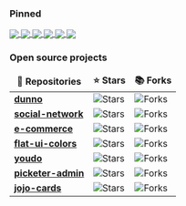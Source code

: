 ### Pinned
<a href="https://github.com/mvximenko/dunno">
  <img align="center" src="https://github-readme-stats.vercel.app/api/pin/?username=mvximenko&repo=dunno" />
</a>
<a href="https://github.com/mvximenko/jojo-cards">
  <img align="center" src="https://github-readme-stats.vercel.app/api/pin/?username=mvximenko&repo=jojo-cards" />
</a>
<a href="https://github.com/mvximenko/social-network">
  <img align="center" src="https://github-readme-stats.vercel.app/api/pin/?username=mvximenko&repo=social-network" />
</a>
<a href="https://github.com/mvximenko/e-commerce">
  <img align="center" src="https://github-readme-stats.vercel.app/api/pin/?username=mvximenko&repo=e-commerce" />
</a><a href="https://github.com/mvximenko/flat-ui-colors">
  <img align="center" src="https://github-readme-stats.vercel.app/api/pin/?username=mvximenko&repo=flat-ui-colors" />
</a><a href="https://github.com/mvximenko/youdo">
  <img align="center" src="https://github-readme-stats.vercel.app/api/pin/?username=mvximenko&repo=youdo" />
</a>


<h3>Open source projects</h3>
<table>
  <thead align="center">
    <tr border: none;>
      <td><b>🎁 Repositories</b></td>
      <td><b>⭐ Stars</b></td>
      <td><b>📚 Forks</b></td>
    </tr>
  </thead>
  <tbody>
    <tr>
      <td><a href="https://github.com/mvximenko/dunno"><b>dunno</b></a></td>
      <td><img alt="Stars" src="https://img.shields.io/github/stars/mvximenko/dunno?style=flat-square&labelColor=343b41"/></td>
      <td><img alt="Forks" src="https://img.shields.io/github/forks/mvximenko/dunno?style=flat-square&labelColor=343b41"/></td>
    </tr>
	  <tr>
      <td><a href="https://github.com/mvximenko/social-network"><b>social-network</b></a></td>
      <td><img alt="Stars" src="https://img.shields.io/github/stars/mvximenko/social-network?style=flat-square&labelColor=343b41"/></td>
      <td><img alt="Forks" src="https://img.shields.io/github/forks/mvximenko/social-network?style=flat-square&labelColor=343b41"/></td>
    </tr>
    <tr>
      <td><a href="https://github.com/mvximenko/e-commerce"><b>e-commerce</b></a></td>
      <td><img alt="Stars" src="https://img.shields.io/github/stars/mvximenko/e-commerce?style=flat-square&labelColor=343b41"/></td>
      <td><img alt="Forks" src="https://img.shields.io/github/forks/mvximenko/e-commerce?style=flat-square&labelColor=343b41"/></td>
    </tr>
     <tr>
      <td><a href="https://github.com/mvximenko/dunno"><b>flat-ui-colors</b></a></td>
      <td><img alt="Stars" src="https://img.shields.io/github/stars/mvximenko/flat-ui-colors?style=flat-square&labelColor=343b41"/></td>
      <td><img alt="Forks" src="https://img.shields.io/github/forks/mvximenko/flat-ui-colors?style=flat-square&labelColor=343b41"/></td>
    </tr>
     <tr>
      <td><a href="https://github.com/mvximenko/youdo"><b>youdo</b></a></td>
      <td><img alt="Stars" src="https://img.shields.io/github/stars/mvximenko/youdo?style=flat-square&labelColor=343b41"/></td>
      <td><img alt="Forks" src="https://img.shields.io/github/forks/mvximenko/youdo?style=flat-square&labelColor=343b41"/></td>
    </tr>
      <tr>
      <td><a href="https://github.com/mvximenko/picketer-admin"><b>picketer-admin</b></a></td>
      <td><img alt="Stars" src="https://img.shields.io/github/stars/mvximenko/picketer-admin?style=flat-square&labelColor=343b41"/></td>
      <td><img alt="Forks" src="https://img.shields.io/github/forks/mvximenko/picketer-admin?style=flat-square&labelColor=343b41"/></td>
    </tr>
      <tr>
      <td><a href="https://github.com/mvximenko/jojo-cards"><b>jojo-cards</b></a></td>
      <td><img alt="Stars" src="https://img.shields.io/github/stars/mvximenko/jojo-cards?style=flat-square&labelColor=343b41"/></td>
      <td><img alt="Forks" src="https://img.shields.io/github/forks/mvximenko/jojo-cards?style=flat-square&labelColor=343b41"/></td>
    </tr>
  </tbody>
</table>
